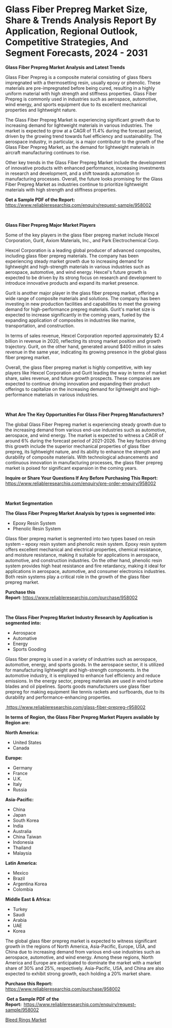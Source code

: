 <p><h1>Glass Fiber Prepreg Market Size, Share & Trends Analysis Report By Application, Regional Outlook, Competitive Strategies, And Segment Forecasts, 2024 - 2031</h1></p><p><strong>Glass Fiber Prepreg Market Analysis and Latest Trends</strong></p>
<p><p>Glass Fiber Prepreg is a composite material consisting of glass fibers impregnated with a thermosetting resin, usually epoxy or phenolic. These materials are pre-impregnated before being cured, resulting in a highly uniform material with high strength and stiffness properties. Glass Fiber Prepreg is commonly used in industries such as aerospace, automotive, wind energy, and sports equipment due to its excellent mechanical properties and lightweight nature.</p><p>The Glass Fiber Prepreg Market is experiencing significant growth due to increasing demand for lightweight materials in various industries. The market is expected to grow at a CAGR of 11.4% during the forecast period, driven by the growing trend towards fuel efficiency and sustainability. The aerospace industry, in particular, is a major contributor to the growth of the Glass Fiber Prepreg Market, as the demand for lightweight materials in aircraft manufacturing continues to rise.</p><p>Other key trends in the Glass Fiber Prepreg Market include the development of innovative products with enhanced performance, increasing investments in research and development, and a shift towards automation in manufacturing processes. Overall, the future looks promising for the Glass Fiber Prepreg Market as industries continue to prioritize lightweight materials with high strength and stiffness properties.</p></p>
<p><strong>Get a Sample PDF of the Report:&nbsp;</strong> <a href="https://www.reliableresearchiq.com/enquiry/request-sample/958002">https://www.reliableresearchiq.com/enquiry/request-sample/958002</a></p>
<p>&nbsp;</p>
<p><strong>Glass Fiber Prepreg Major Market Players</strong></p>
<p><p>Some of the key players in the glass fiber prepreg market include Hexcel Corporation, Gurit, Axiom Materials, Inc., and Park Electrochemical Corp.</p><p>Hexcel Corporation is a leading global producer of advanced composites, including glass fiber prepreg materials. The company has been experiencing steady market growth due to increasing demand for lightweight and high-strength materials in various industries such as aerospace, automotive, and wind energy. Hexcel's future growth is expected to be driven by its strong focus on research and development to introduce innovative products and expand its market presence.</p><p>Gurit is another major player in the glass fiber prepreg market, offering a wide range of composite materials and solutions. The company has been investing in new production facilities and capabilities to meet the growing demand for high-performance prepreg materials. Gurit's market size is expected to increase significantly in the coming years, fueled by the expanding application of composites in industries like marine, transportation, and construction.</p><p>In terms of sales revenue, Hexcel Corporation reported approximately $2.4 billion in revenue in 2020, reflecting its strong market position and growth trajectory. Gurit, on the other hand, generated around $400 million in sales revenue in the same year, indicating its growing presence in the global glass fiber prepreg market.</p><p>Overall, the glass fiber prepreg market is highly competitive, with key players like Hexcel Corporation and Gurit leading the way in terms of market share, sales revenue, and future growth prospects. These companies are expected to continue driving innovation and expanding their product offerings to capitalize on the increasing demand for lightweight and high-performance materials in various industries.</p></p>
<p>&nbsp;</p>
<p><strong>What Are The Key Opportunities For Glass Fiber Prepreg Manufacturers?</strong></p>
<p><p>The global Glass Fiber Prepreg market is experiencing steady growth due to the increasing demand from various end-use industries such as automotive, aerospace, and wind energy. The market is expected to witness a CAGR of around 6% during the forecast period of 2021-2026. The key factors driving this growth include the superior mechanical properties of glass fiber prepreg, its lightweight nature, and its ability to enhance the strength and durability of composite materials. With technological advancements and continuous innovation in manufacturing processes, the glass fiber prepreg market is poised for significant expansion in the coming years.</p></p>
<p><strong>Inquire or Share Your Questions If Any Before Purchasing This Report:</strong> <a href="https://www.reliableresearchiq.com/enquiry/pre-order-enquiry/958002">https://www.reliableresearchiq.com/enquiry/pre-order-enquiry/958002</a></p>
<p>&nbsp;</p>
<p><strong>Market Segmentation</strong></p>
<p><strong>The Glass Fiber Prepreg Market Analysis by types is segmented into:</strong></p>
<p><ul><li>Epoxy Resin System</li><li>Phenolic Resin System</li></ul></p>
<p><p>Glass fiber prepreg market is segmented into two types based on resin system – epoxy resin system and phenolic resin system. Epoxy resin system offers excellent mechanical and electrical properties, chemical resistance, and moisture resistance, making it suitable for applications in aerospace, automotive, and construction industries. On the other hand, phenolic resin system provides high heat resistance and fire retardancy, making it ideal for applications in aerospace, automotive, and consumer electronics industries. Both resin systems play a critical role in the growth of the glass fiber prepreg market.</p></p>
<p><strong>Purchase this Report:&nbsp;</strong><a href="https://www.reliableresearchiq.com/purchase/958002">https://www.reliableresearchiq.com/purchase/958002</a></p>
<p>&nbsp;</p>
<p><strong>The Glass Fiber Prepreg Market Industry Research by Application is segmented into:</strong></p>
<p><ul><li>Aerospace</li><li>Automative</li><li>Energy</li><li>Sports Gooding</li></ul></p>
<p><p>Glass fiber prepreg is used in a variety of industries such as aerospace, automotive, energy, and sports goods. In the aerospace sector, it is utilized for manufacturing lightweight and high-strength components. In the automotive industry, it is employed to enhance fuel efficiency and reduce emissions. In the energy sector, prepreg materials are used in wind turbine blades and oil pipelines. Sports goods manufacturers use glass fiber prepreg for making equipment like tennis rackets and surfboards, due to its durability and performance-enhancing properties.</p></p>
<p><a href="https://www.reliableresearchiq.com/glass-fiber-prepreg-r958002">&nbsp;https://www.reliableresearchiq.com/glass-fiber-prepreg-r958002</a></p>
<p><strong>In terms of Region, the Glass Fiber Prepreg Market Players available by Region are:</strong></p>
<p>
    <p> <strong> North America: </strong>
        <ul>
            <li>United States</li>
            <li>Canada</li>
        </ul>
        </p> 
    <p> <strong> Europe: </strong>
        <ul>
            <li>Germany</li>
            <li>France</li>
            <li>U.K.</li>
            <li>Italy</li>
            <li>Russia</li>
        </ul>
        </p> 
    <p> <strong> Asia-Pacific: </strong>
        <ul>
            <li>China</li>
            <li>Japan</li>
            <li>South Korea</li>
            <li>India</li>
            <li>Australia</li>
            <li>China Taiwan</li>
            <li>Indonesia</li>
            <li>Thailand</li>
            <li>Malaysia</li>
        </ul>
        </p> 
    <p> <strong> Latin America: </strong>
        <ul>
            <li>Mexico</li>
            <li>Brazil</li>
            <li>Argentina Korea</li>
            <li>Colombia</li>
        </ul>
        </p> 
    <p> <strong> Middle East & Africa: </strong>
        <ul>
            <li>Turkey</li>
            <li>Saudi</li>
            <li>Arabia</li>
            <li>UAE</li>
            <li>Korea</li>
        </ul>
    </p>
    </p>
<p><p>The global glass fiber prepreg market is expected to witness significant growth in the regions of North America, Asia-Pacific, Europe, USA, and China due to increasing demand from various end-use industries such as aerospace, automotive, and wind energy. Among these regions, North America and Europe are anticipated to dominate the market with a market share of 30% and 25%, respectively. Asia-Pacific, USA, and China are also expected to exhibit strong growth, each holding a 20% market share.</p></p>
<p><strong>Purchase this Report: </strong><a href="https://www.reliableresearchiq.com/purchase/958002">https://www.reliableresearchiq.com/purchase/958002</a></p>
<p>&nbsp;<strong>Get a Sample PDF of the Report:&nbsp;&nbsp;</strong><a href="https://www.reliableresearchiq.com/enquiry/request-sample/958002">https://www.reliableresearchiq.com/enquiry/request-sample/958002</a></p>
<p><strong></strong></p>
<p><p><a href="https://medium.com/@acqwoncopeland76/exploring-bleed-rings-market-dynamics-revenue-analysis-and-growth-projections-in-the-bleed-rings-bd46ab049d86">Bleed Rings Market</a></p></p>